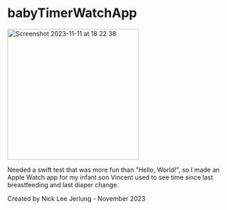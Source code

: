 # babyTimerWatchApp
<img width="295" alt="Screenshot 2023-11-11 at 18 22 38" src="https://github.com/cileene/babyTimerWatchApp/assets/106276740/ff257609-4aa0-4c74-a781-df7d6a0966cc">

Needed a swift test that was more fun than "Hello, World!", so I made an Apple Watch app for my infant son Vincent used to see time since last breastfeeding and last diaper change.

Created by Nick Lee Jerlung - November 2023
